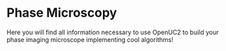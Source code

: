 # Phase Microscopy

Here you will find all information necessary to use OpenUC2 to build your phase imaging microscope implementing cool algorithms!
